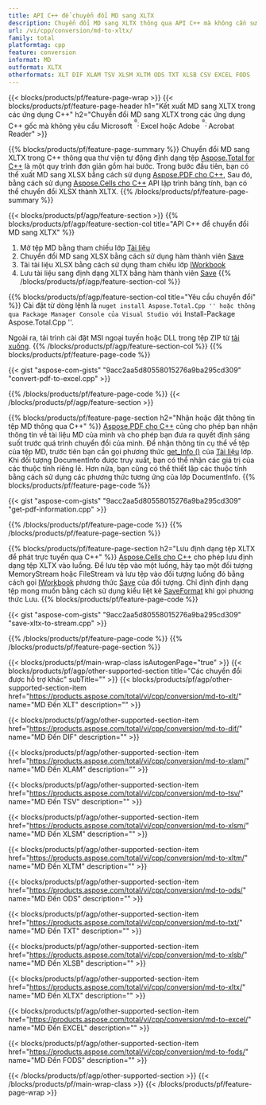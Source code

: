 ```yaml
---
title: API C++ để chuyển đổi MD sang XLTX
description: Chuyển đổi MD sang XLTX thông qua API C++ mà không cần sử dụng Microsoft Excel hoặc Adobe Reader
url: /vi/cpp/conversion/md-to-xltx/
family: total
platformtag: cpp
feature: conversion
informat: MD
outformat: XLTX
otherformats: XLT DIF XLAM TSV XLSM XLTM ODS TXT XLSB CSV EXCEL FODS
---
```

{{< blocks/products/pf/feature-page-wrap >}}
{{< blocks/products/pf/feature-page-header h1="Kết xuất MD sang XLTX trong các ứng dụng C++" h2="Chuyển đổi MD sang XLTX trong các ứng dụng C++ gốc mà không yêu cầu Microsoft <sup> <sup>&reg;</sup>; </sup> Excel hoặc Adobe <sup> <sup>&reg;</sup>; </sup> Acrobat Reader" >}}

{{% blocks/products/pf/feature-page-summary %}}
Chuyển đổi MD sang XLTX trong C++ thông qua thư viện tự động định dạng tệp [Aspose.Total for C++](https://products.aspose.com/total/cpp/) là một quy trình đơn giản gồm hai bước. Trong bước đầu tiên, bạn có thể xuất MD sang XLSX bằng cách sử dụng [Aspose.PDF cho C++](https://products.aspose.com/pdf/cpp/), Sau đó, bằng cách sử dụng [Aspose.Cells cho C++]( https://products.aspose.com/cells/cpp/) API lập trình bảng tính, bạn có thể chuyển đổi XLSX thành XLTX. 
{{% /blocks/products/pf/feature-page-summary  %}}

{{< blocks/products/pf/agp/feature-section >}}
{{% blocks/products/pf/agp/feature-section-col title="API C++ để chuyển đổi MD sang XLTX" %}}
1. Mở tệp MD bằng tham chiếu lớp [Tài liệu](https://reference.aspose.com/pdf/cpp/class/aspose.pdf.document)
2. Chuyển đổi MD sang XLSX bằng cách sử dụng hàm thành viên [Save](https://reference.aspose.com/pdf/cpp/class/aspose.pdf.document#a6383c010776212483f51cc41235924db)
3. Tải tài liệu XLSX bằng cách sử dụng tham chiếu lớp [IWorkbook](https://reference.aspose.com/cells/cpp/class/aspose.cells.i_workbook)
4. Lưu tài liệu sang định dạng XLTX bằng hàm thành viên [Save](https://reference.aspose.com/cells/cpp/class/aspose.cells.i_workbook#a9460f52a2dec8f4bf623a4905167d997)
{{% /blocks/products/pf/agp/feature-section-col %}}

{{% blocks/products/pf/agp/feature-section-col title="Yêu cầu chuyển đổi" %}}
Cài đặt từ dòng lệnh là `` nuget install Aspose.Total.Cpp '' hoặc thông qua Package Manager Console của Visual Studio với `` Install-Package Aspose.Total.Cpp ''.

Ngoài ra, tải trình cài đặt MSI ngoại tuyến hoặc DLL trong tệp ZIP từ [tải xuống](https://downloads.aspose.com/total/cpp).
{{% /blocks/products/pf/agp/feature-section-col %}}
{{% blocks/products/pf/feature-page-code %}}

{{< gist "aspose-com-gists" "9acc2aa5d80558015276a9ba295cd309" "convert-pdf-to-excel.cpp" >}}


{{% /blocks/products/pf/feature-page-code %}}
{{< /blocks/products/pf/agp/feature-section >}}

{{% blocks/products/pf/feature-page-section  h2="Nhận hoặc đặt thông tin tệp MD thông qua C++" %}}
[Aspose.PDF cho C++](https://products.aspose.com/pdf/cpp/) cũng cho phép bạn nhận thông tin về tài liệu MD của mình và cho phép bạn đưa ra quyết định sáng suốt trước quá trình chuyển đổi của mình. Để nhận thông tin cụ thể về tệp của tệp MD, trước tiên bạn cần gọi phương thức [get_Info ()](https://reference.aspose.com/pdf/cpp/class/aspose.pdf.document#ae7a6ba620499ffa0dbaa5c813ee96c4a) của [Tài liệu](https://reference.aspose.com/pdf/cpp/class/aspose.pdf.document) lớp. Khi đối tượng DocumentInfo được truy xuất, bạn có thể nhận các giá trị của các thuộc tính riêng lẻ. Hơn nữa, bạn cũng có thể thiết lập các thuộc tính bằng cách sử dụng các phương thức tương ứng của lớp DocumentInfo.
{{% blocks/products/pf/feature-page-code %}}

{{< gist "aspose-com-gists" "9acc2aa5d80558015276a9ba295cd309" "get-pdf-information.cpp" >}}
{{% /blocks/products/pf/feature-page-code  %}}
{{% /blocks/products/pf/feature-page-section %}}

{{% blocks/products/pf/feature-page-section  h2="Lưu định dạng tệp XLTX để phát trực tuyến qua C++" %}}
[Aspose.Cells cho C++](https://products.aspose.com/cells/net/) cho phép lưu định dạng tệp XLTX vào luồng. Để lưu tệp vào một luồng, hãy tạo một đối tượng MemoryStream hoặc FileStream và lưu tệp vào đối tượng luồng đó bằng cách gọi [IWorkbook](https://reference.aspose.com/cells/cpp/class/aspose.cells.i_workbook) phương thức [Save](https://reference.aspose.com/cells/cpp/class/aspose.cells.i_workbook#a77072cfb929787df9ad1f38b02f58349) của đối tượng. Chỉ định định dạng tệp mong muốn bằng cách sử dụng kiểu liệt kê [SaveFormat](https://reference.aspose.com/cells/cpp/namespace/aspose.cells#a11cae527e4e68f1adcac8f47ea64481a) khi gọi phương thức Lưu.
{{% blocks/products/pf/feature-page-code %}}

{{< gist "aspose-com-gists" "9acc2aa5d80558015276a9ba295cd309" "save-xltx-to-stream.cpp" >}}
{{% /blocks/products/pf/feature-page-code  %}}
{{% /blocks/products/pf/feature-page-section %}}

{{< blocks/products/pf/main-wrap-class isAutogenPage="true" >}}
{{< blocks/products/pf/agp/other-supported-section title="Các chuyển đổi được hỗ trợ khác" subTitle="" >}}
{{< blocks/products/pf/agp/other-supported-section-item href="https://products.aspose.com/total/vi/cpp/conversion/md-to-xlt/" name="MD Đến XLT" description="" >}}

{{< blocks/products/pf/agp/other-supported-section-item href="https://products.aspose.com/total/vi/cpp/conversion/md-to-dif/" name="MD Đến DIF" description="" >}}

{{< blocks/products/pf/agp/other-supported-section-item href="https://products.aspose.com/total/vi/cpp/conversion/md-to-xlam/" name="MD Đến XLAM" description="" >}}

{{< blocks/products/pf/agp/other-supported-section-item href="https://products.aspose.com/total/vi/cpp/conversion/md-to-tsv/" name="MD Đến TSV" description="" >}}

{{< blocks/products/pf/agp/other-supported-section-item href="https://products.aspose.com/total/vi/cpp/conversion/md-to-xlsm/" name="MD Đến XLSM" description="" >}}

{{< blocks/products/pf/agp/other-supported-section-item href="https://products.aspose.com/total/vi/cpp/conversion/md-to-xltm/" name="MD Đến XLTM" description="" >}}

{{< blocks/products/pf/agp/other-supported-section-item href="https://products.aspose.com/total/vi/cpp/conversion/md-to-ods/" name="MD Đến ODS" description="" >}}

{{< blocks/products/pf/agp/other-supported-section-item href="https://products.aspose.com/total/vi/cpp/conversion/md-to-txt/" name="MD Đến TXT" description="" >}}

{{< blocks/products/pf/agp/other-supported-section-item href="https://products.aspose.com/total/vi/cpp/conversion/md-to-xlsb/" name="MD Đến XLSB" description="" >}}

{{< blocks/products/pf/agp/other-supported-section-item href="https://products.aspose.com/total/vi/cpp/conversion/md-to-xltx/" name="MD Đến XLTX" description="" >}}

{{< blocks/products/pf/agp/other-supported-section-item href="https://products.aspose.com/total/vi/cpp/conversion/md-to-excel/" name="MD Đến EXCEL" description="" >}}

{{< blocks/products/pf/agp/other-supported-section-item href="https://products.aspose.com/total/vi/cpp/conversion/md-to-fods/" name="MD Đến FODS" description="" >}}


{{< /blocks/products/pf/agp/other-supported-section >}}
{{< /blocks/products/pf/main-wrap-class >}}
{{< /blocks/products/pf/feature-page-wrap >}}